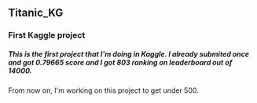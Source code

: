 ## Titanic_KG
### First Kaggle project
##### This is the first project that I'm doing in Kaggle. I already submited once and got 0.79665 score and I got 803 ranking on leaderboard out of 14000.
From now on, I'm working on this project to get under 500.
